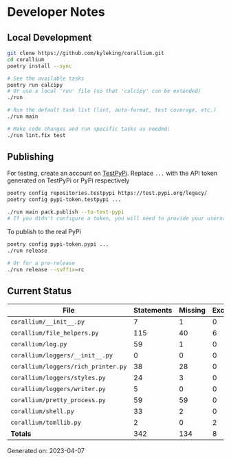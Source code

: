 # Developer Notes

## Local Development

```sh
git clone https://github.com/kyleking/corallium.git
cd corallium
poetry install --sync

# See the available tasks
poetry run calcipy
# Or use a local 'run' file (so that 'calcipy' can be extended)
./run

# Run the default task list (lint, auto-format, test coverage, etc.)
./run main

# Make code changes and run specific tasks as needed:
./run lint.fix test
```

## Publishing

For testing, create an account on [TestPyPi](https://test.pypi.org/legacy/). Replace `...` with the API token generated on TestPyPi or PyPi respectively

```sh
poetry config repositories.testpypi https://test.pypi.org/legacy/
poetry config pypi-token.testpypi ...

./run main pack.publish --to-test-pypi
# If you didn't configure a token, you will need to provide your username and password to publish
```

To publish to the real PyPi

```sh
poetry config pypi-token.pypi ...
./run release

# Or for a pre-release
./run release --suffix=rc
```

## Current Status

<!-- {cts} COVERAGE -->
| File                                |   Statements |   Missing |   Excluded | Coverage   |
|-------------------------------------|--------------|-----------|------------|------------|
| `corallium/__init__.py`             |            7 |         1 |          0 | 85.7%      |
| `corallium/file_helpers.py`         |          115 |        40 |          6 | 65.2%      |
| `corallium/log.py`                  |           59 |         1 |          0 | 98.3%      |
| `corallium/loggers/__init__.py`     |            0 |         0 |          0 | 100.0%     |
| `corallium/loggers/rich_printer.py` |           38 |        28 |          0 | 26.3%      |
| `corallium/loggers/styles.py`       |           24 |         3 |          0 | 87.5%      |
| `corallium/loggers/writer.py`       |            5 |         0 |          0 | 100.0%     |
| `corallium/pretty_process.py`       |           59 |        59 |          0 | 0.0%       |
| `corallium/shell.py`                |           33 |         2 |          0 | 93.9%      |
| `corallium/tomllib.py`              |            2 |         0 |          2 | 100.0%     |
| **Totals**                          |          342 |       134 |          8 | 60.8%      |

Generated on: 2023-04-07
<!-- {cte} -->
